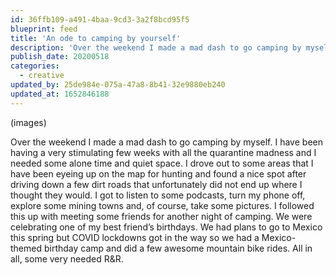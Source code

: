 ```yaml
---
id: 36ffb109-a491-4baa-9cd3-3a2f8bcd95f5
blueprint: feed
title: 'An ode to camping by yourself'
description: 'Over the weekend I made a mad dash to go camping by myself. I have been having a very stimulating few weeks with all the quarantine madness and I needed some alone time and quiet space.'
publish_date: 20200518
categories:
  - creative
updated_by: 25de984e-075a-47a8-8b41-32e9880eb240
updated_at: 1652846188
---
```

(images)

Over the weekend I made a mad dash to go camping by myself. I have been having a very stimulating few weeks with all the quarantine madness and I needed some alone time and quiet space. I drove out to some areas that I have been eyeing up on the map for hunting and found a nice spot after driving down a few dirt roads that unfortunately did not end up where I thought they would. I got to listen to some podcasts, turn my phone off, explore some mining towns and, of course, take some pictures. I followed this up with meeting some friends for another night of camping. We were celebrating one of my best friend’s birthdays. We had plans to go to Mexico this spring but COVID lockdowns got in the way so we had a Mexico-themed birthday camp and did a few awesome mountain bike rides. All in all, some very needed R&R.